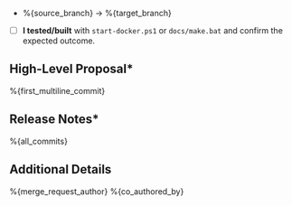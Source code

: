 - %{source_branch} -> %{target_branch}
- [ ] **I tested/built** with `start-docker.ps1` or `docs/make.bat` and confirm the expected outcome.

## High-Level Proposal*
<!-- How does this benefit the repo? -->

%{first_multiline_commit}

## Release Notes*
<!-- Listed in a human-readable manner -->

%{all_commits}

## Additional Details
<!-- Optional -->

%{merge_request_author}
%{co_authored_by}
